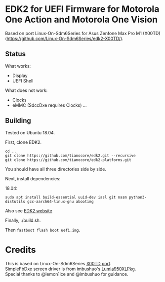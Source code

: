 # EDK2 for UEFI Firmware for Motorola One Action and Motorola One Vision
Based on port Linux-On-Sdm6Series for Asus Zenfone Max Pro M1 (X00TD) (https://github.com/Linux-On-Sdm6Series/edk2-X00TD/).

## Status

What works:
- Display
- UEFI Shell

What does not work:
- Clocks
- eMMC (SdccDxe requires Clocks)
...

## Building
Tested on Ubuntu 18.04.

First, clone EDK2.

```
cd ..
git clone https://github.com/tianocore/edk2.git --recursive
git clone https://github.com/tianocore/edk2-platforms.git
```

You should have all three directories side by side.

Next, install dependencies:

18.04:

```
sudo apt install build-essential uuid-dev iasl git nasm python3-distutils gcc-aarch64-linux-gnu abootimg
```

Also see [EDK2 website](https://github.com/tianocore/tianocore.github.io/wiki/Using-EDK-II-with-Native-GCC#Install_required_software_from_apt)

Finally, ./build.sh.

Then `fastboot flash boot uefi.img`.

# Credits

This is based on Linux-On-Sdm6Series [X00TD port](https://github.com/Linux-On-Sdm6Series/edk2-X00TD/).  
SimpleFbDxe screen driver is from imbushuo's [Lumia950XLPkg](https://github.com/WOA-Project/Lumia950XLPkg).  
Special thanks to @lemon1ice and @imbushuo for guidance.
